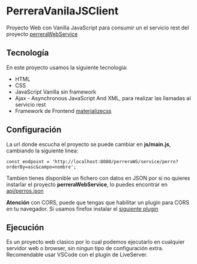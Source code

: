 # PerreraVanilaJSClient

Proyecto Web con Vanilla JavaScript para consumir un el servicio rest del proyecto [perreraWebService](https://github.com/ipartek/perreraWebService)

## Tecnología
En este proyecto usamos la siguiente tecnologia:

- HTML
- CSS
- JavaScript Vanilla sin framework
- Ajax - Asynchronous JavaScript And XML, para realizar las llamadas al servicio rest
- Framework de Frontend [materializecss](https://materializecss.com)

## Configuración

La url donde escucha el proyecto se puede cambiar en **js/main.js**, cambiando la siguiente linea:

`const endpoint = 'http://localhost:8080/perreraWS/service/perro?orderBy=asc&campo=nombre';` 

Tambien tienes disponible un fichero con datos en JSON por si no quieres instarlar el proyecto **perreraWebService**, lo puedes encontrar en [api/perros.json](https://github.com/ipartek/PerreraVanilaJSClient/tree/master/api)


**Atención** con CORS, puede que tengas que habilitar un plugin para CORS en tu navegador. Si usamos firefox instalar el [siguiente plugin](https://addons.mozilla.org/es/firefox/addon/cors-everywhere/)



## Ejecución

Es un proyecto web clasico por lo cual podemos ejecutarlo en cualquier servidor web o browser, sin ningun tipo de configuración extra.
Recomendable usar VSCode con el plugin de LiveServer.
